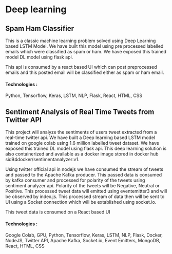 # Deep learning


## Spam Ham Classifier

This is a classic machine learning problem solved using Deep Learning based LSTM Model. We have built this model using pre processed labelled emails which were classified as spam or ham. We have exposed this trained model DL model using flask api.

This api is consumed by a react based UI which can post preprocessed emails and this posted email will be classified either as spam or ham email.

#### Technologies :
Python, Tensorflow, Keras, LSTM, NLP, Flask, React, HTML, CSS

## Sentiment Analysis of Real Time Tweets from Twitter API

This project will analyze the sentiments of users tweet extracted from a real-time twitter api. We have built a Deep learning based LSTM model trained on google colab using 1.6 million labelled tweet dataset. We have exposed this trained DL model using flask api. This deep learning solution is also containerized and available as a docker image stored in docker hub sid94docker/sentimentanalyzer:v1. 

Using twitter official api in nodejs we have consumed the stream of tweets and passed to the Apache Kafka producer. This passed data is consumed by kafka consumer and processed for polarity of the tweets using sentiment analyzer api. Polarity of the tweets will be Negative, Neutral or Positive. This processed tweet data will emitted using eventemitter3 and will be observed by index.js. This processed stream of data then will be sent to UI using a Socket connection which will be extablished using socket.io.

This tweet data is consumed on a React based UI

  #### Technologies :
  Google Colab, GPU, Python, Tensorflow, Keras, LSTM, NLP, Flask, Docker, NodeJS, Twitter API, Apache Kafka, Socket.io, Event Emitters, MongoDB, React, HTML, CSS